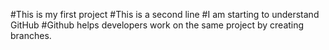 #This is my first project
#This is a second line
#I am starting to understand GitHub
#Github helps developers work on the same project by creating branches.
